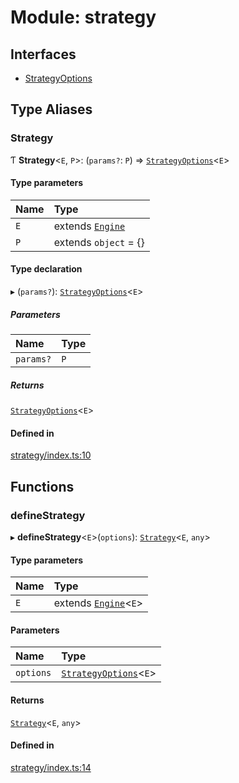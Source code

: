 # Module: strategy

## Interfaces

- [StrategyOptions](../interfaces/strategy.StrategyOptions.md)

## Type Aliases

### Strategy

Ƭ **Strategy**<`E`, `P`\>: (`params?`: `P`) => [`StrategyOptions`](../interfaces/strategy.StrategyOptions.md)<`E`\>

#### Type parameters

| Name | Type |
| :------ | :------ |
| `E` | extends [`Engine`](../classes/engine.Engine.md) |
| `P` | extends `object` = {} |

#### Type declaration

▸ (`params?`): [`StrategyOptions`](../interfaces/strategy.StrategyOptions.md)<`E`\>

##### Parameters

| Name | Type |
| :------ | :------ |
| `params?` | `P` |

##### Returns

[`StrategyOptions`](../interfaces/strategy.StrategyOptions.md)<`E`\>

#### Defined in

[strategy/index.ts:10](https://github.com/Shiotsukikaedesari/vis-three/blob/2f5203e6/packages/core/strategy/index.ts#L10)

## Functions

### defineStrategy

▸ **defineStrategy**<`E`\>(`options`): [`Strategy`](strategy.md#strategy)<`E`, `any`\>

#### Type parameters

| Name | Type |
| :------ | :------ |
| `E` | extends [`Engine`](../classes/engine.Engine.md)<`E`\> |

#### Parameters

| Name | Type |
| :------ | :------ |
| `options` | [`StrategyOptions`](../interfaces/strategy.StrategyOptions.md)<`E`\> |

#### Returns

[`Strategy`](strategy.md#strategy)<`E`, `any`\>

#### Defined in

[strategy/index.ts:14](https://github.com/Shiotsukikaedesari/vis-three/blob/2f5203e6/packages/core/strategy/index.ts#L14)
